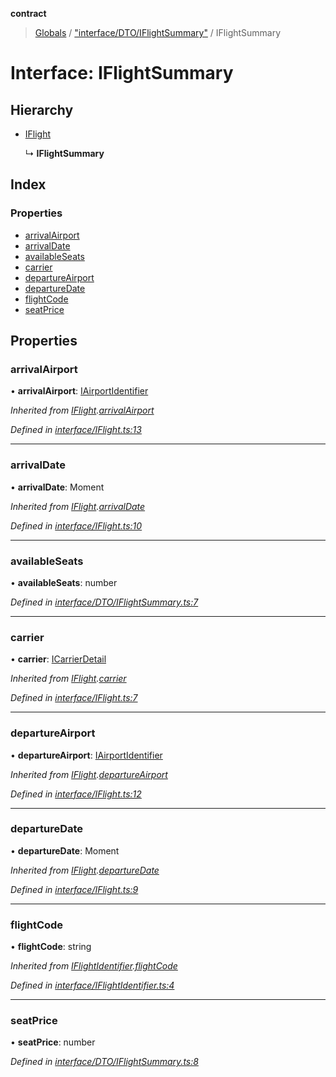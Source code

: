 **contract**

> [Globals](../README.md) / ["interface/DTO/IFlightSummary"](../modules/_interface_dto_iflightsummary_.md) / IFlightSummary

# Interface: IFlightSummary

## Hierarchy

* [IFlight](_interface_iflight_.iflight.md)

  ↳ **IFlightSummary**

## Index

### Properties

* [arrivalAirport](_interface_dto_iflightsummary_.iflightsummary.md#arrivalairport)
* [arrivalDate](_interface_dto_iflightsummary_.iflightsummary.md#arrivaldate)
* [availableSeats](_interface_dto_iflightsummary_.iflightsummary.md#availableseats)
* [carrier](_interface_dto_iflightsummary_.iflightsummary.md#carrier)
* [departureAirport](_interface_dto_iflightsummary_.iflightsummary.md#departureairport)
* [departureDate](_interface_dto_iflightsummary_.iflightsummary.md#departuredate)
* [flightCode](_interface_dto_iflightsummary_.iflightsummary.md#flightcode)
* [seatPrice](_interface_dto_iflightsummary_.iflightsummary.md#seatprice)

## Properties

### arrivalAirport

•  **arrivalAirport**: [IAirportIdentifier](_interface_iairportidentifier_.iairportidentifier.md)

*Inherited from [IFlight](_interface_iflight_.iflight.md).[arrivalAirport](_interface_iflight_.iflight.md#arrivalairport)*

*Defined in [interface/IFlight.ts:13](https://github.com/TEAM-B-SOFT2020/LSDContract/blob/cf22cbf/interface/IFlight.ts#L13)*

___

### arrivalDate

•  **arrivalDate**: Moment

*Inherited from [IFlight](_interface_iflight_.iflight.md).[arrivalDate](_interface_iflight_.iflight.md#arrivaldate)*

*Defined in [interface/IFlight.ts:10](https://github.com/TEAM-B-SOFT2020/LSDContract/blob/cf22cbf/interface/IFlight.ts#L10)*

___

### availableSeats

•  **availableSeats**: number

*Defined in [interface/DTO/IFlightSummary.ts:7](https://github.com/TEAM-B-SOFT2020/LSDContract/blob/cf22cbf/interface/DTO/IFlightSummary.ts#L7)*

___

### carrier

•  **carrier**: [ICarrierDetail](_interface_dto_icarrierdetail_.icarrierdetail.md)

*Inherited from [IFlight](_interface_iflight_.iflight.md).[carrier](_interface_iflight_.iflight.md#carrier)*

*Defined in [interface/IFlight.ts:7](https://github.com/TEAM-B-SOFT2020/LSDContract/blob/cf22cbf/interface/IFlight.ts#L7)*

___

### departureAirport

•  **departureAirport**: [IAirportIdentifier](_interface_iairportidentifier_.iairportidentifier.md)

*Inherited from [IFlight](_interface_iflight_.iflight.md).[departureAirport](_interface_iflight_.iflight.md#departureairport)*

*Defined in [interface/IFlight.ts:12](https://github.com/TEAM-B-SOFT2020/LSDContract/blob/cf22cbf/interface/IFlight.ts#L12)*

___

### departureDate

•  **departureDate**: Moment

*Inherited from [IFlight](_interface_iflight_.iflight.md).[departureDate](_interface_iflight_.iflight.md#departuredate)*

*Defined in [interface/IFlight.ts:9](https://github.com/TEAM-B-SOFT2020/LSDContract/blob/cf22cbf/interface/IFlight.ts#L9)*

___

### flightCode

•  **flightCode**: string

*Inherited from [IFlightIdentifier](_interface_iflightidentifier_.iflightidentifier.md).[flightCode](_interface_iflightidentifier_.iflightidentifier.md#flightcode)*

*Defined in [interface/IFlightIdentifier.ts:4](https://github.com/TEAM-B-SOFT2020/LSDContract/blob/cf22cbf/interface/IFlightIdentifier.ts#L4)*

___

### seatPrice

•  **seatPrice**: number

*Defined in [interface/DTO/IFlightSummary.ts:8](https://github.com/TEAM-B-SOFT2020/LSDContract/blob/cf22cbf/interface/DTO/IFlightSummary.ts#L8)*
